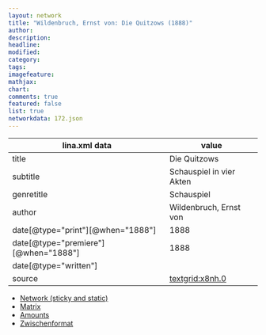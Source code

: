 ```yaml
---
layout: network
title: "Wildenbruch, Ernst von: Die Quitzows (1888)"
author:
description:
headline:
modified:
category:
tags:
imagefeature: 
mathjax: 
chart: 
comments: true
featured: false
list: true
networkdata: 172.json
---
```

lina.xml data  | value
------------- | -------------
title|Die Quitzows
subtitle|Schauspiel in vier Akten
genretitle|Schauspiel
author|Wildenbruch, Ernst von
date[@type="print"][@when="1888"]|1888
date[@type="premiere"][@when="1888"]|1888
date[@type="written"]|
source|[textgrid:x8nh.0](https://textgridlab.org/1.0/tgcrud-public/rest/textgrid:x8nh.0/data)



* [Network (sticky and static)](/network172)
* [Matrix](/matrix172)
* [Amounts](/amounts172)
* [Zwischenformat](/lina172 )
